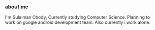 ### [about me](https://www.github.com/lsafer)
I'm Sulaiman Obody, Currently studying Computer Science. Planning to work on google android development team. Also currently i work alone.
